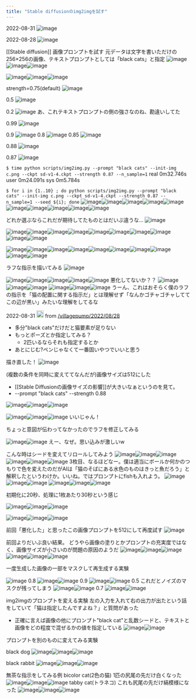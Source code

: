 ```yaml
---
title: "Stable diffusionのimg2imgを試す"
---
```


2022-08-31
![image](https://gyazo.com/4ea391f01508c5f5f73d164b1aec92de/thumb/1000)

2022-08-28
![image](https://gyazo.com/e76266a8138d0717a6039e53bb5c1738/thumb/1000)

[[Stable diffusion]]
画像プロンプトを試す
元データは文字を書いただけの256×256の画像、テキストプロンプトとしては「black cats」と指定
![image](https://gyazo.com/38038b8c1cf81a82e6d5799b305b7aa5/thumb/1000)![image](https://gyazo.com/70699291bccc316efe9b33529d72e282/thumb/1000)![image](https://gyazo.com/b64c8cc7d5410e0c73344a72eae763fe/thumb/1000)

![image](https://gyazo.com/b8d0ced46a33b6f4c42ecb660fc8d9c9/thumb/1000)![image](https://gyazo.com/90ca2bb5feb9909b5ce976fecb87c0b7/thumb/1000)![image](https://gyazo.com/b324a565a259ae5a796de08444ef00bf/thumb/1000)

strength=0.75(default)
![image](https://gyazo.com/87fdcce45fe08018d45ea09755fc949c/thumb/1000)

0.5
![image](https://gyazo.com/7da632e106e9b2508cba0f52dce15ea9/thumb/1000)

0.2
![image](https://gyazo.com/731852e4a071c032f6a6ee2f72126918/thumb/1000)
あ、これテキストプロンプトの側の強さなのね、勘違いしてた

0.99
![image](https://gyazo.com/8a29cc92f223e4373aa397228d88d1d8/thumb/1000)

0.9
![image](https://gyazo.com/2c38deb2dc020a0860fb95dba1ae8657/thumb/1000)
0.8
![image](https://gyazo.com/8b3c0df94756153475ea5e21644528f8/thumb/1000)
0.85
![image](https://gyazo.com/8facf5b03d4c9ab94b1a193f98632720/thumb/1000)

0.88
![image](https://gyazo.com/8010383d425ac86f77f80a22f82345f4/thumb/1000)

0.87
![image](https://gyazo.com/c0d3c55919457ec1763d6063108fc7ee/thumb/1000)

`$ time python scripts/img2img.py --prompt "black cats" --init-img c.png --ckpt sd-v1-4.ckpt --strength 0.87 --n_sample=1`
real    0m32.746s
user    0m24.091s
sys     0m5.784s

`$ for i in {1..10} ; do python scripts/img2img.py --prompt "black cats" --init-img c.png --ckpt sd-v1-4.ckpt --strength 0.87 --n_sample=1 --seed ${i}; done`
![image](https://gyazo.com/7e6d2117f929c3f3ebb1c105dbce7368/thumb/1000)![image](https://gyazo.com/543f27f9f64be666654ffc7e0dc390a3/thumb/1000)![image](https://gyazo.com/31b25ad3c438b042235a2bdbbb290c18/thumb/1000)![image](https://gyazo.com/4eb64bff3d01fae23032c833ae9c25d4/thumb/1000)![image](https://gyazo.com/08f51c060a5d2158e8b509d18754ae52/thumb/1000)![image](https://gyazo.com/b8d0ced46a33b6f4c42ecb660fc8d9c9/thumb/1000)![image](https://gyazo.com/b19f3ec3a56595b63bb118bb5630aedd/thumb/1000)![image](https://gyazo.com/858ea84f31c71b1c99f47b62bea29b80/thumb/1000)![image](https://gyazo.com/e065601364106e97cd2bf5a316980ad5/thumb/1000)![image](https://gyazo.com/7ab14e44bbfe22ac0fb3b57f662c667e/thumb/1000)

どれか選ぶならこれだが期待してたものとはだいぶ違うな…
![image](https://gyazo.com/b8d0ced46a33b6f4c42ecb660fc8d9c9/thumb/1000)


![image](https://gyazo.com/1a5c1d12a40c8ef02fd510e84ff7f59b/thumb/1000)![image](https://gyazo.com/efdad40c234e4fd1cfff58715bd38340/thumb/1000)![image](https://gyazo.com/9692a1530b613cbba1ac9cc1f7cd351a/thumb/1000)![image](https://gyazo.com/319180b0133231f2398f425c9fb5c830/thumb/1000)![image](https://gyazo.com/69152a50eafccf0be94e7a31ec8d75d2/thumb/1000)![image](https://gyazo.com/ebb3c36750116a099be2d6a0b8d8986c/thumb/1000)![image](https://gyazo.com/d795f120f923e7ec0edd5b3509b5438d/thumb/1000)![image](https://gyazo.com/29dfb96faf0c0c9744f6faeb807aa605/thumb/1000)![image](https://gyazo.com/c71db17383817400d316e9767e5a486f/thumb/1000)![image](https://gyazo.com/90ca2bb5feb9909b5ce976fecb87c0b7/thumb/1000)

![image](https://gyazo.com/6c7c9b857318ca92e21020ec2f0cbce3/thumb/1000)![image](https://gyazo.com/eefd3b1ccb6f85c01415b868f2e2f350/thumb/1000)![image](https://gyazo.com/da528f76c046b2d975f2358dc0bf0472/thumb/1000)![image](https://gyazo.com/327943f3b0e04e5f74bfb6cf53f30521/thumb/1000)![image](https://gyazo.com/00673b4e31fd4f0ce0d4442b6ca08a91/thumb/1000)![image](https://gyazo.com/2e4bf7c7cc6b612966010c82824f0ea4/thumb/1000)![image](https://gyazo.com/a9ac05fffdcfbf35068b5117dd9e4b54/thumb/1000)![image](https://gyazo.com/6f25834004a470d6a36fad55af641f71/thumb/1000)![image](https://gyazo.com/b324a565a259ae5a796de08444ef00bf/thumb/1000)![image](https://gyazo.com/e1045ed33644d6ca69ae938ff7959b29/thumb/1000)

ラフな指示を描いてみる
![image](https://gyazo.com/d345d8eada864d092230d368653c8173/thumb/1000)

![image](https://gyazo.com/b2a7b480446cac3690b8ea633d6cd2e3/thumb/1000)![image](https://gyazo.com/ecae1dd28ac3d368c2b6c29bb58ad088/thumb/1000)![image](https://gyazo.com/df1c0a8b16d5265aeea51b8184816fcd/thumb/1000)![image](https://gyazo.com/2de437320d63d049d5b8f7398a747ef0/thumb/1000)![image](https://gyazo.com/e92221a96b0b022cc0419e8ce2c673e4/thumb/1000)
悪化してないか？？
![image](https://gyazo.com/4783bd815bd13acf18805497bcfc6f89/thumb/1000)![image](https://gyazo.com/187ee6e29ecd1874bc8baa1328c29329/thumb/1000)![image](https://gyazo.com/65768bb6b90e97a1f1b73708c14e8016/thumb/1000)
![image](https://gyazo.com/ae2ad732a7f09a13892e1dfa9909052c/thumb/1000)![image](https://gyazo.com/67e3977d63aa77afacf1e1d4a818e017/thumb/1000)![image](https://gyazo.com/709aa960d8fd9aec94033f68c694f87e/thumb/1000)
うーん、これはおそらく僕のラフの指示を「猫の配置に関する指示だ」とは理解せず「なんかゴチャゴチャしててこの辺が黒い」みたいな理解をしてるな

2022-08-31
<img src='https://scrapbox.io/api/pages/villagepump/yuyasurarin/icon' alt='/villagepump/yuyasurarin.icon' height="19.5"/> from [/villagepump/2022/08/28](https://scrapbox.io/villagepump/2022/08/28)
- 多分"black cats"だけだと猫要素が足りない
- もっとポーズとか指定してみる？
    - 2匹いるならそれも指定するとか
- あとにじむ?ペンじゃなくて一番固いやつでいいと思う

描き直した！
![image](https://gyazo.com/5cf71e4c096265f10d983eac17e66f53/thumb/1000)

(複数の条件を同時に変えててなんだが)画像サイズは512にした
- [[Stable Diffusionの画像サイズの影響]]が大きいなぁというのを見て。
- --prompt "black cats" --strength 0.88

![image](https://gyazo.com/c7817ea3772e0a6c693eae9e783b1739/thumb/1000)![image](https://gyazo.com/274288c037d847e36ce5d26cbe3b71d2/thumb/1000)![image](https://gyazo.com/6de59fc1d85f13cc092fa7fd1c7d92e1/thumb/1000)

![image](https://gyazo.com/b87ff6ec862993d33b501a95307f242b/thumb/1000)![image](https://gyazo.com/eee517f4561af8a946fb5da66031e6bd/thumb/1000)![image](https://gyazo.com/c3c6919e20226ea7f2338c7a472c3eae/thumb/1000)
いいじゃん！

ちょっと意図が伝わってなかったのでラフを修正してみる

![image](https://gyazo.com/7965b83238feb10891a56853da6bff91/thumb/1000)![image](https://gyazo.com/6a6c691c51bcf94f493d15d354bcb0f0/thumb/1000)
えー、なぜ。思い込みが激しいw

こんな時はシードを変えてリロールしてみよう
![image](https://gyazo.com/3a006dd686357fd9dadccd1cbf8584a6/thumb/1000)![image](https://gyazo.com/4298c663a68545a8adacf62d6ab0e66d/thumb/1000)![image](https://gyazo.com/15c5ac1328189dfc65e89af0b3918a64/thumb/1000)
![image](https://gyazo.com/aa966aadc714cf6f7380082763e9e729/thumb/1000)![image](https://gyazo.com/1aca55ae6d3b33a90408736d7f3a540f/thumb/1000)![image](https://gyazo.com/169111d054e20695bbf9dd4df20c9283/thumb/1000)
3枚目、なるほどなー。僕は適当にボールか何かのつもりで色を変えたのだがAIは「猫のそばにある水色のものはきっと魚だろう」と解釈したというわけか。いいね。ではプロンプトにfishも入れよう。
![image](https://gyazo.com/169111d054e20695bbf9dd4df20c9283/thumb/1000)![image](https://gyazo.com/423ef2479b291aabbc99fc99cb32d3ef/thumb/1000)![image](https://gyazo.com/c0eec61b440463f09eca54c8eba15c00/thumb/1000)
![image](https://gyazo.com/70965d5e320cbb04c3df147a16e77554/thumb/1000)![image](https://gyazo.com/b33f92c3ab3fa99d5cf8481d226689cd/thumb/1000)![image](https://gyazo.com/0caaea5e5c94f8850992fd506a6be1c1/thumb/1000)


初期化に20秒、処理に1枚あたり30秒という感じ

![image](https://gyazo.com/c7817ea3772e0a6c693eae9e783b1739/thumb/1000)![image](https://gyazo.com/7965b83238feb10891a56853da6bff91/thumb/1000)![image](https://gyazo.com/6de59fc1d85f13cc092fa7fd1c7d92e1/thumb/1000)

![image](https://gyazo.com/b87ff6ec862993d33b501a95307f242b/thumb/1000)![image](https://gyazo.com/c0eec61b440463f09eca54c8eba15c00/thumb/1000)![image](https://gyazo.com/c3c6919e20226ea7f2338c7a472c3eae/thumb/1000)

前回「悪化した」と思ったこの画像プロンプトを512にして再度試す
![image](https://gyazo.com/dbd1dfc892b0810d1de6a8c4303f4bf6/thumb/1000)

前回よりだいぶ良い結果。
どうやら画像の塗りとかプロンプトの充実度ではなく、画像サイズが小さいのが問題の原因のようだ
![image](https://gyazo.com/f381d93fbe8294416a244df74eeaeddf/thumb/1000)![image](https://gyazo.com/256abab50005f68b9c433937b172cca7/thumb/1000)![image](https://gyazo.com/2cd9c31f555477a31a9d519f05eac33c/thumb/1000)
![image](https://gyazo.com/89f0d09c5c0db597328e347699a0700e/thumb/1000)![image](https://gyazo.com/53fd3df0d4692662e8fe1ecf84a15148/thumb/1000)![image](https://gyazo.com/5d61d6d6218deef455f38044c98bf455/thumb/1000)

一度生成した画像の一部をマスクして再生成する実験

![image](https://gyazo.com/36580f245fe757e05ce3a32e126d8d91/thumb/1000)
0.8
![image](https://gyazo.com/68dba13ff6f0061f7a0921001666bb5d/thumb/1000)![image](https://gyazo.com/1ff42e3018b8d22a5d469e1d57e54be9/thumb/1000)
0.9
![image](https://gyazo.com/85171e9c36439d69f7e580949383b35f/thumb/1000)![image](https://gyazo.com/1a2717b5c93623f8fc63e5e64d7e3ae8/thumb/1000)
0.5 これだとノイズのマスクが残ってしまう
![image](https://gyazo.com/5c75796213abf2a1f40231f87024f4b5/thumb/1000)![image](https://gyazo.com/04e821f9e80163772a1977b70db60dc2/thumb/1000)
0.7
![image](https://gyazo.com/2eb141f2d2ced8721a007fd1062e80e2/thumb/1000)![image](https://gyazo.com/7a12333db61822a0547b4ad8f2d777b9/thumb/1000)

img2imgのプロンプトを変える実験
左の入力を入れて右の出力が出たという話をしていて「猫は指定したんですよね？」と質問があった
- 正確に言えば画像の他にプロンプト"black cat"と乱数シードと、テキストと画像をどの程度で混ぜるかの値を指定している
![image](https://gyazo.com/c7817ea3772e0a6c693eae9e783b1739/thumb/1000)![image](https://gyazo.com/b87ff6ec862993d33b501a95307f242b/thumb/1000)

プロンプトを別のものに変えてみる実験

black dog
![image](https://gyazo.com/b55351aa0f208d1207cff9d4a2cdcf6a/thumb/1000)![image](https://gyazo.com/0738314eba6f889688b2b9c66a865e17/thumb/1000)![image](https://gyazo.com/cc5446585d861ecf33b4f4818821a9b4/thumb/1000)

black rabbit
![image](https://gyazo.com/e2d2099209d3a739fdd6c94a0b1c938f/thumb/1000)![image](https://gyazo.com/31f9412a64994d1755e211c93ad6494e/thumb/1000)![image](https://gyazo.com/af08c1ff055307af25ca23ab148bd3dc/thumb/1000)

無茶な指示をしてみる例
bicolor cat(2色の猫) 1匹の尻尾の先だけ白くなった
![image](https://gyazo.com/21958c4402abfb75b7bda7f3b2362ad3/thumb/1000)![image](https://gyazo.com/5f21e516bb2225264dc4135a6cfc0916/thumb/1000)![image](https://gyazo.com/cd3f07325fe321cf605be868da7152da/thumb/1000)
tabby cat(トラネコ) これも尻尾の先だけ縞模様になった
![image](https://gyazo.com/95fbc48e3570404e730f5efd412b5b85/thumb/1000)![image](https://gyazo.com/0a543144926bb15bfa9850380298d6b3/thumb/1000)![image](https://gyazo.com/80fee87e839ab9d76c1bd0c85f332bd5/thumb/1000)
